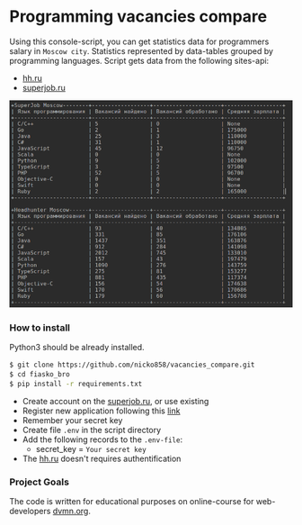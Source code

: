 # Programming vacancies compare

Using this console-script, you can get statistics data for programmers salary in `Moscow city`.
Statistics represented by data-tables grouped by programming languages.
Script gets data from the following sites-api:
- [hh.ru](https://api.hh.ru)
- [superjob.ru](https://api.superjob.ru) 

![alt-текст](https://github.com/nicko858/vacancies_compare/blob/master/%D0%92%D1%8B%D0%B4%D0%B5%D0%BB%D0%B5%D0%BD%D0%B8%D0%B5_019.png)

### How to install
Python3 should be already installed.
```bash
$ git clone https://github.com/nicko858/vacancies_compare.git
$ cd fiasko_bro
$ pip install -r requirements.txt
```

- Create account on the [superjob.ru](https://api.superjob.ru), or use existing
- Register new application following this [link](https://api.superjob.ru/register)
- Remember your secret key
- Create file `.env` in the script directory
- Add the following records to the `.env-file`:
   - secret_key = `Your secret key`
- The [hh.ru](https://api.hh.ru) doesn't requires authentification 


### Project Goals

The code is written for educational purposes on online-course for web-developers [dvmn.org](https://dvmn.org/).

